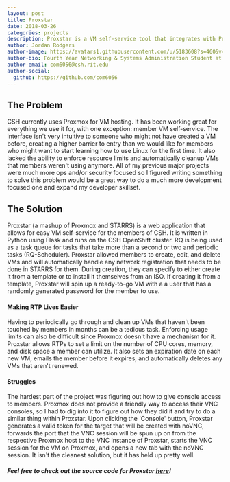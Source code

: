 ```yaml
---
layout: post
title: Proxstar
date: 2018-03-26
categories: projects
description: Proxstar is a VM self-service tool that integrates with Proxmox and STARRS
author: Jordan Rodgers
author-image: https://avatars1.githubusercontent.com/u/5183608?s=460&v=4
author-bio: Fourth Year Networking & Systems Administration Student at Rochester Institute of Technology
author-email: com6056@csh.rit.edu
author-social:
  github: https://github.com/com6056
---
```


## The Problem
CSH currently uses Proxmox for VM hosting. It has been working great for everything we use it for, with one exception: member VM self-service. The interface isn't very intuitive to someone who might not have created a VM before, creating a higher barrier to entry than we would like for members who might want to start learning how to use Linux for the first time. It also lacked the ability to enforce resource limits and automatically cleanup VMs that members weren't using anymore. All of my previous major projects were much more ops and/or security focused so I figured writing something to solve this problem would be a great way to do a much more development focused one and expand my developer skillset.

## The Solution
Proxstar (a mashup of Proxmox and STARRS) is a web application that allows for easy VM self-service for the members of CSH. It is written in Python using Flask and runs on the CSH OpenShift cluster. RQ is being used as a task queue for tasks that take more than a second or two and periodic tasks (RQ-Scheduler). Proxstar allowed members to create, edit, and delete VMs and will automatically handle any network registration that needs to be done in STARRS for them. During creation, they can specify to either create it from a template or to install it themselves from an ISO. If creating it from a template, Proxstar will spin up a ready-to-go VM with a a user that has a randomly generated password for the member to use.

#### Making RTP Lives Easier
Having to periodically go through and clean up VMs that haven't been touched by members in months can be a tedious task. Enforcing usage limits can also be difficult since Proxmox doesn't have a mechanism for it. Proxstar allows RTPs to set a limit on the number of CPU cores, memory, and disk space a member can utilize. It also sets an expiration date on each new VM, emails the member before it expires, and automatically deletes any VMs that aren't renewed.

#### Struggles
The hardest part of the project was figuring out how to give console access to members. Proxmox does not provide a friendly way to access their VNC consoles, so I had to dig into it to figure out how they did it and try to do a similar thing within Proxstar. Upon clicking the 'Console' button, Proxstar generates a valid token for the target that will be created with noVNC, forwards the port that the VNC session will be spun up on from the respective Proxmox host to the VNC instance of Proxstar, starts the VNC session for the VM on Proxmox, and opens a new tab with the noVNC session. It isn't the cleanest solution, but it has held up pretty well.

##### Feel free to check out the source code for Proxstar [here](https://github.com/com6056/proxstar)!
